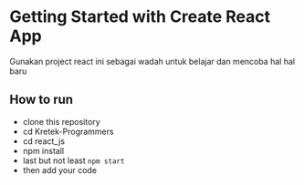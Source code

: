 # Getting Started with Create React App

Gunakan project react ini sebagai wadah untuk belajar dan mencoba hal hal baru

## How to run

- clone this repository
- cd Kretek-Programmers
- cd react_js
- npm install
- last but not least `npm start`
- then add your code

